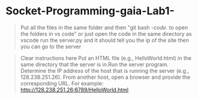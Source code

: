 # Socket-Programming-gaia-Lab1-
> Put all the files in the same folder and then "git bash -*code.* to open the folders in vs code" or just open the code in the same directory as vscode
> run the server.py and it should tell you the ip of the site then you can go to the server  

> Clear instructions here 
> Put an HTML file (e.g., HelloWorld.html) in the same directory that the server is in.Run the server 
> program. Determine the IP address of the host that is running the server (e.g., 128.238.251.26). From 
> another host, open a browser and provide the corresponding URL. For example:
> http://128.238.251.26:6789/HelloWorld.html
